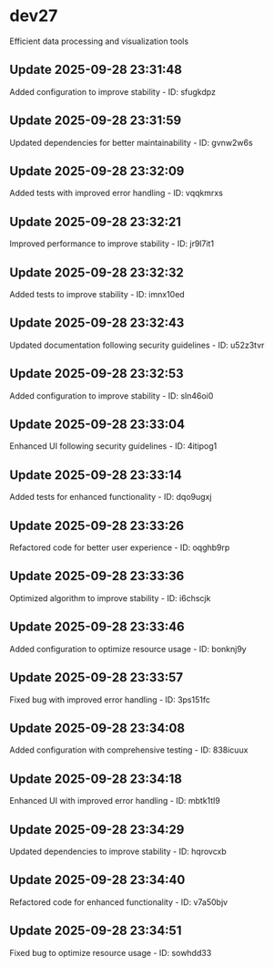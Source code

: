 # dev27
Efficient data processing and visualization tools

## Update 2025-09-28 23:31:48
Added configuration to improve stability - ID: sfugkdpz


## Update 2025-09-28 23:31:59
Updated dependencies for better maintainability - ID: gvnw2w6s


## Update 2025-09-28 23:32:09
Added tests with improved error handling - ID: vqqkmrxs


## Update 2025-09-28 23:32:21
Improved performance to improve stability - ID: jr9l7it1


## Update 2025-09-28 23:32:32
Added tests to improve stability - ID: imnx10ed


## Update 2025-09-28 23:32:43
Updated documentation following security guidelines - ID: u52z3tvr


## Update 2025-09-28 23:32:53
Added configuration to improve stability - ID: sln46oi0


## Update 2025-09-28 23:33:04
Enhanced UI following security guidelines - ID: 4itipog1


## Update 2025-09-28 23:33:14
Added tests for enhanced functionality - ID: dqo9ugxj


## Update 2025-09-28 23:33:26
Refactored code for better user experience - ID: oqghb9rp


## Update 2025-09-28 23:33:36
Optimized algorithm to improve stability - ID: i6chscjk


## Update 2025-09-28 23:33:46
Added configuration to optimize resource usage - ID: bonknj9y


## Update 2025-09-28 23:33:57
Fixed bug with improved error handling - ID: 3ps151fc


## Update 2025-09-28 23:34:08
Added configuration with comprehensive testing - ID: 838icuux


## Update 2025-09-28 23:34:18
Enhanced UI with improved error handling - ID: mbtk1tl9


## Update 2025-09-28 23:34:29
Updated dependencies to improve stability - ID: hqrovcxb


## Update 2025-09-28 23:34:40
Refactored code for enhanced functionality - ID: v7a50bjv


## Update 2025-09-28 23:34:51
Fixed bug to optimize resource usage - ID: sowhdd33


